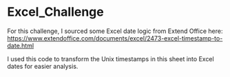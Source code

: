# Excel_Challenge


For this challenge, I sourced some Excel date logic from Extend Office here:
https://www.extendoffice.com/documents/excel/2473-excel-timestamp-to-date.html

I used this code to transform the Unix timestamps in this sheet into Excel dates for easier analysis.

